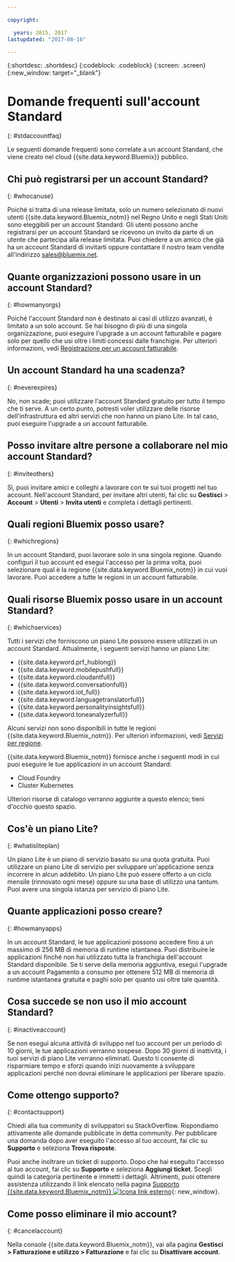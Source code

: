 ```yaml
---

copyright:

  years: 2015, 2017
lastupdated: "2017-08-16"

---
```


{:shortdesc: .shortdesc}
{:codeblock: .codeblock}
{:screen: .screen}
{:new_window: target="_blank"}

# Domande frequenti sull'account Standard
{: #stdaccountfaq}

Le seguenti domande frequenti sono correlate a un account Standard, che viene creato nel cloud {{site.data.keyword.Bluemix}} pubblico.

## Chi può registrarsi per un account Standard?
{: #whocanuse}

Poiché si tratta di una release limitata, solo un numero selezionato di nuovi utenti {{site.data.keyword.Bluemix_notm}} nel Regno Unito e negli Stati Uniti sono eleggibili per un account Standard. Gli utenti possono anche registrarsi per un account Standard se ricevono un invito da parte di un utente che partecipa alla release limitata. Puoi chiedere a un amico che già ha un account Standard di invitarti oppure contattare il nostro team vendite all'indirizzo sales@bluemix.net.

## Quante organizzazioni possono usare in un account Standard?
{: #howmanyorgs}

Poiché l'account Standard non è destinato ai casi di utilizzo avanzati, è limitato a un solo account. Se hai bisogno di più di una singola organizzazione, puoi eseguire l'upgrade a un account fatturabile e pagare solo per quello che usi oltre i limiti concessi dalle franchigie. Per ulteriori informazioni, vedi [Registrazione per un account fatturabile](/docs/pricing/billable.html#billable).

## Un account Standard ha una scadenza?
{: #neverexpires}

No, non scade; puoi utilizzare l'account Standard gratuito per tutto il tempo che ti serve. A un certo punto, potresti voler utilizzare delle risorse dell'infrastruttura ed altri servizi che non hanno un piano Lite. In tal caso, puoi eseguire l'upgrade a un account fatturabile.

## Posso invitare altre persone a collaborare nel mio account Standard?
{: #inviteothers}

Sì, puoi invitare amici e colleghi a lavorare con te sui tuoi progetti nel tuo account. Nell'account Standard, per invitare altri utenti, fai clic su **Gestisci** &gt; **Account** &gt; **Utenti** &gt; **Invita utenti** e completa i dettagli pertinenti.  

## Quali regioni Bluemix posso usare?
{: #whichregions}

In un account Standard, puoi lavorare solo in una singola regione. Quando configuri il tuo account ed esegui l'accesso per la prima volta, puoi selezionare qual è la regione {{site.data.keyword.Bluemix_notm}} in cui vuoi lavorare. Puoi accedere a tutte le regioni in un account fatturabile.

## Quali risorse Bluemix posso usare in un account Standard?
{: #whichservices}

Tutti i servizi che forniscono un piano Lite possono essere utilizzati in un account Standard. Attualmente, i seguenti servizi hanno un piano Lite:

<ul>
<li>{{site.data.keyword.prf_hublong}}</li>
<li>{{site.data.keyword.mobilepushfull}}</li>
<li>{{site.data.keyword.cloudantfull}}</li>
<li>{{site.data.keyword.conversationfull}}</li>
<li>{{site.data.keyword.iot_full}}</li>
<li>{{site.data.keyword.languagetranslatorfull}}</li>
<li>{{site.data.keyword.personalityinsightsfull}}</li>
<li>{{site.data.keyword.toneanalyzerfull}}</li>
</ul>

Alcuni servizi non sono disponibili in tutte le regioni {{site.data.keyword.Bluemix_notm}}. Per ulteriori informazioni, vedi [Servizi per regione](/docs/services/services_region.html#services_region).

{{site.data.keyword.Bluemix_notm}} fornisce anche i seguenti modi in cui puoi eseguire le tue applicazioni in un account Standard:
<ul>
<li>Cloud Foundry</li>
<li>Cluster Kubernetes</li>
</ul>

Ulteriori risorse di catalogo verranno aggiunte a questo elenco; tieni d'occhio questo spazio.

## Cos'è un piano Lite?
{: #whatisliteplan}

Un piano Lite è un piano di servizio basato su una quota gratuita. Puoi utilizzare un piano Lite di servizio per sviluppare un'applicazione senza incorrere in alcun addebito. Un piano Lite può essere offerto a un ciclo mensile (rinnovato ogni mese) oppure su una base di utilizzo una tantum. Puoi avere una singola istanza per servizio di piano Lite.  

## Quante applicazioni posso creare?
{: #howmanyapps}

In un account Standard, le tue applicazioni possono accedere fino a un massimo di 256 MB di memoria di runtime istantanea. Puoi distribuire le applicazioni finché non hai utilizzato tutta la franchigia dell'account Standard disponibile. Se ti serve della memoria aggiuntiva, esegui l'upgrade a un account Pagamento a consumo per ottenere 512 MB di memoria di runtime istantanea gratuita e paghi solo per quanto usi oltre tale quantità.

## Cosa succede se non uso il mio account Standard?
{: #inactiveaccount}

Se non esegui alcuna attività di sviluppo nel tuo account per un periodo di 10 giorni, le tue applicazioni verranno sospese. Dopo 30 giorni di inattività, i tuoi servizi di piano Lite verranno eliminati. Questo ti consente di risparmiare tempo e sforzi quando inizi nuovamente a sviluppare applicazioni perché non dovrai eliminare le applicazioni per liberare spazio.

## Come ottengo supporto?
{: #contactsupport}

Chiedi alla tua community di sviluppatori su StackOverflow. Rispondiamo attivamente alle domande pubblicate in detta community. Per pubblicare una domanda dopo aver eseguito l'accesso al tuo account, fai clic su **Supporto** e seleziona **Trova risposte**.  

Puoi anche inoltrare un ticket di supporto. Dopo che hai eseguito l'accesso al tuo account, fai clic su **Supporto** e seleziona **Aggiungi ticket**. Scegli quindi la categoria pertinente e immetti i dettagli. Altrimenti, puoi ottenere assistenza utilizzando il link elencato nella pagina [Supporto {{site.data.keyword.Bluemix_notm}} ![Icona link esterno](../icons/launch-glyph.svg)](http://ibm.biz/bluemixsupport){: new_window}.

## Come posso eliminare il mio account? 
{: #cancelaccount}

Nella console {{site.data.keyword.Bluemix_notm}}, vai alla pagina **Gestisci > Fatturazione e utilizzo > Fatturazione** e fai clic su **Disattivare account**.
